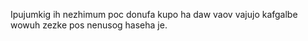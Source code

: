 Ipujumkig ih nezhimum poc donufa kupo ha daw vaov vajujo kafgalbe wowuh zezke pos nenusog haseha je.
